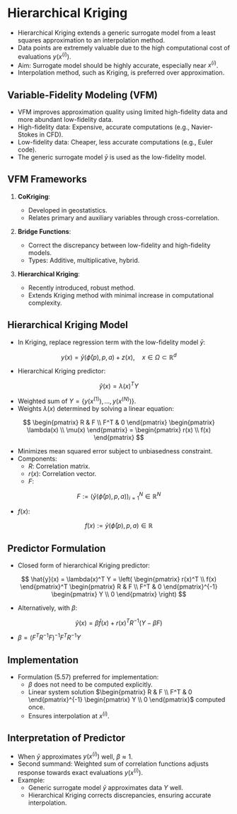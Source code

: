 # Hierarchical Kriging

- Hierarchical Kriging extends a generic surrogate model from a least squares approximation to an interpolation method.
- Data points are extremely valuable due to the high computational cost of evaluations $y(x^{(i)})$.
- Aim: Surrogate model should be highly accurate, especially near $x^{(i)}$.
- Interpolation method, such as Kriging, is preferred over approximation.

## Variable-Fidelity Modeling (VFM)
- VFM improves approximation quality using limited high-fidelity data and more abundant low-fidelity data.
- High-fidelity data: Expensive, accurate computations (e.g., Navier-Stokes in CFD).
- Low-fidelity data: Cheaper, less accurate computations (e.g., Euler code).
- The generic surrogate model $\bar{y}$ is used as the low-fidelity model.

## VFM Frameworks
1. **CoKriging**:
   - Developed in geostatistics.
   - Relates primary and auxiliary variables through cross-correlation.

2. **Bridge Functions**:
   - Correct the discrepancy between low-fidelity and high-fidelity models.
   - Types: Additive, multiplicative, hybrid.

3. **Hierarchical Kriging**:
   - Recently introduced, robust method.
   - Extends Kriging method with minimal increase in computational complexity.

## Hierarchical Kriging Model
- In Kriging, replace regression term with the low-fidelity model $\bar{y}$:
  
$$
  y(x) = \bar{y} (\bar{\phi}(p), p, a) + z(x), \quad x \in \Omega \subset \mathbb{R}^d
  $$

- Hierarchical Kriging predictor:
  
$$
  \hat{y}(x) = \lambda(x)^T Y
  $$

  - Weighted sum of $Y = \{ y(x^{(1)}), \ldots, y(x^{(N)}) \}$.
- Weights $\lambda(x)$ determined by solving a linear equation:
  
$$
  \begin{pmatrix} R & F \\ F^T & 0 \end{pmatrix} \begin{pmatrix} \lambda(x) \\ \mu(x) \end{pmatrix} = \begin{pmatrix} r(x) \\ f(x) \end{pmatrix}
  $$

  - Minimizes mean squared error subject to unbiasedness constraint.
- Components:
  - $R$: Correlation matrix.
  - $r(x)$: Correlation vector.
  - $F$:
    
$$
    F := \left( \bar{y} (\bar{\phi}(p), p, a) \right)_{i=1}^N \in \mathbb{R}^N
    $$

  - $f(x)$:
    
$$
    f(x) := \bar{y} (\bar{\phi}(p), p, a) \in \mathbb{R}
    $$


## Predictor Formulation
- Closed form of hierarchical Kriging predictor:
  
$$
  \hat{y}(x) = \lambda(x)^T Y = \left( \begin{pmatrix} r(x)^T \\ f(x) \end{pmatrix}^T \begin{pmatrix} R & F \\ F^T & 0 \end{pmatrix}^{-1} \begin{pmatrix} Y \\ 0 \end{pmatrix} \right)
  $$

- Alternatively, with $\beta$:
  
$$
  \hat{y}(x) = \beta \bar{f}(x) + r(x)^T R^{-1} ( Y - \beta F)
  $$

  - $\beta = \left( F^T R^{-1} F \right)^{-1} F^T R^{-1} Y$

## Implementation
- Formulation (5.57) preferred for implementation:
  - $\beta$ does not need to be computed explicitly.
  - Linear system solution $\begin{pmatrix} R & F \\ F^T & 0 \end{pmatrix}^{-1} \begin{pmatrix} Y \\ 0 \end{pmatrix}$ computed once.
  - Ensures interpolation at $x^{(i)}$.

## Interpretation of Predictor
- When $\bar{y}$ approximates $y(x^{(i)})$ well, $\beta \approx 1$.
- Second summand: Weighted sum of correlation functions adjusts response towards exact evaluations $y(x^{(i)})$.
- Example:
  - Generic surrogate model $\bar{y}$ approximates data $Y$ well.
  - Hierarchical Kriging corrects discrepancies, ensuring accurate interpolation.
